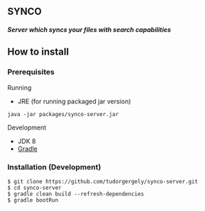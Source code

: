SYNCO
-----
##### Server which syncs your files with search capabilities

## How to install

### Prerequisites
Running
 - JRE (for running packaged jar version)
 
```
java -jar packages/synco-server.jar
```
 
Development
 - JDK 8 
 - [Gradle](https://gradle.org/)
 
### Installation (Development)

```
$ git clone https://github.com/tudorgergely/synco-server.git
$ cd synco-server
$ gradle clean build --refresh-dependencies
$ gradle bootRun
```

